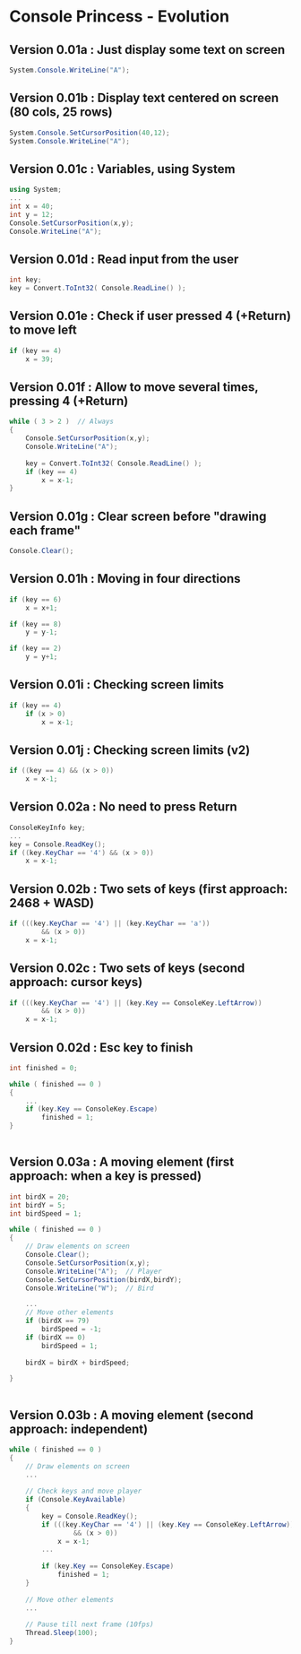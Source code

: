 # Console Princess - Evolution

## Version 0.01a : Just display some text on screen

```csharp
System.Console.WriteLine("A");
```

## Version 0.01b : Display text centered on screen (80 cols, 25 rows)

```csharp
System.Console.SetCursorPosition(40,12);
System.Console.WriteLine("A");
```

## Version 0.01c : Variables, using System

```csharp
using System;
...
int x = 40;
int y = 12;
Console.SetCursorPosition(x,y);
Console.WriteLine("A");
```

## Version 0.01d : Read input from the user

```csharp
int key;
key = Convert.ToInt32( Console.ReadLine() );
```

## Version 0.01e : Check if user pressed 4 (+Return) to move left

```csharp
if (key == 4)
    x = 39;
```

## Version 0.01f : Allow to move several times, pressing 4 (+Return)

```csharp
while ( 3 > 2 )  // Always
{
    Console.SetCursorPosition(x,y);
    Console.WriteLine("A");
    
    key = Convert.ToInt32( Console.ReadLine() );
    if (key == 4)
        x = x-1;
}
```

## Version 0.01g : Clear screen before "drawing each frame"

```csharp
Console.Clear();
```


## Version 0.01h : Moving in four directions

```csharp
if (key == 6)
    x = x+1;

if (key == 8)
    y = y-1;

if (key == 2)
    y = y+1;
```


## Version 0.01i : Checking screen limits

```csharp
if (key == 4)
    if (x > 0)
        x = x-1;
```


## Version 0.01j : Checking screen limits (v2)

```csharp
if ((key == 4) && (x > 0))
    x = x-1;
```


## Version 0.02a : No need to press Return

```csharp
ConsoleKeyInfo key;
...
key = Console.ReadKey();
if ((key.KeyChar == '4') && (x > 0))
    x = x-1;
```

## Version 0.02b : Two sets of keys (first approach: 2468 + WASD)

```csharp
if (((key.KeyChar == '4') || (key.KeyChar == 'a'))
        && (x > 0))
    x = x-1;
```

## Version 0.02c : Two sets of keys (second approach: cursor keys)

```csharp
if (((key.KeyChar == '4') || (key.Key == ConsoleKey.LeftArrow))
        && (x > 0))
    x = x-1;
```

## Version 0.02d : Esc key to finish

```csharp
int finished = 0;

while ( finished == 0 )
{
    ...
    if (key.Key == ConsoleKey.Escape)
        finished = 1;
}    
    
```


## Version 0.03a : A moving element (first approach: when a key is pressed)

```csharp
int birdX = 20;
int birdY = 5;
int birdSpeed = 1;

while ( finished == 0 )
{
    // Draw elements on screen
    Console.Clear();
    Console.SetCursorPosition(x,y);
    Console.WriteLine("A");  // Player
    Console.SetCursorPosition(birdX,birdY);
    Console.WriteLine("W");  // Bird

    ...
    // Move other elements
    if (birdX == 79)
        birdSpeed = -1;
    if (birdX == 0)
        birdSpeed = 1;
        
    birdX = birdX + birdSpeed;

}    
    
```

## Version 0.03b : A moving element (second approach: independent)

```csharp
while ( finished == 0 )
{
    // Draw elements on screen
    ...
    
    // Check keys and move player
    if (Console.KeyAvailable)
    {
        key = Console.ReadKey();
        if (((key.KeyChar == '4') || (key.Key == ConsoleKey.LeftArrow))
                && (x > 0))
            x = x-1;
        ...
            
        if (key.Key == ConsoleKey.Escape)
            finished = 1;
    }
        
    // Move other elements
    ...
        
    // Pause till next frame (10fps)
    Thread.Sleep(100);
}    
    
```
